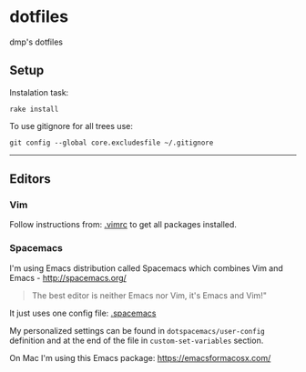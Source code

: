 # dotfiles

dmp's dotfiles

## Setup
Instalation task:
```
rake install
```

To use gitignore for all trees use:
```
git config --global core.excludesfile ~/.gitignore
```

---

## Editors

### Vim

Follow instructions from: [.vimrc](vimrc#L10-L11) to get all packages installed.

### Spacemacs

I'm using Emacs distribution called Spacemacs which combines Vim and Emacs - http://spacemacs.org/
> The best editor is neither Emacs nor Vim, it's Emacs and Vim!"

It just uses one config file: [.spacemacs](spacemacs)

My personalized settings can be found in `dotspacemacs/user-config` definition and at the end of the file in `custom-set-variables` section.

On Mac I'm using this Emacs package: https://emacsformacosx.com/
